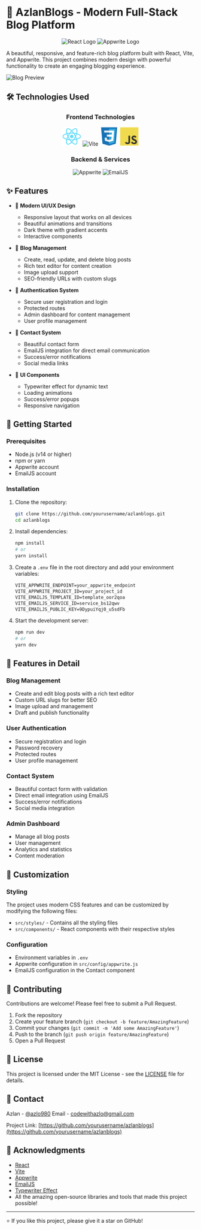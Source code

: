 # 🚀 AzlanBlogs - Modern Full-Stack Blog Platform

<div align="center">
  <img src="https://upload.wikimedia.org/wikipedia/commons/thumb/a/a7/React-icon.svg/1200px-React-icon.svg.png" alt="React Logo" width="100" height="100"/>
  <img src="https://appwrite.io/images-ee/press/logo-press-kit.svg" alt="Appwrite Logo" width="200" height="100"/>
</div>

A beautiful, responsive, and feature-rich blog platform built with React, Vite, and Appwrite. This project combines modern design with powerful functionality to create an engaging blogging experience.

![Blog Preview](https://cdn-icons-png.flaticon.com/512/1968/1968641.png)

## 🛠️ Technologies Used

<div align="center">
  <h3>Frontend Technologies</h3>
  <img src="https://raw.githubusercontent.com/devicons/devicon/master/icons/react/react-original.svg" alt="React" width="50" height="50"/>
  <img src="https://vitejs.dev/logo.svg" alt="Vite" width="50" height="50"/>
  <img src="https://raw.githubusercontent.com/devicons/devicon/master/icons/css3/css3-original.svg" alt="CSS3" width="50" height="50"/>
  <img src="https://raw.githubusercontent.com/devicons/devicon/master/icons/javascript/javascript-original.svg" alt="JavaScript" width="50" height="50"/>
  
  <h3>Backend & Services</h3>
  <img src="https://appwrite.io/images-ee/press/logo-press-kit.svg" alt="Appwrite" width="100" height="50"/>
  <img src="https://www.emailjs.com/assets/img/logo.svg" alt="EmailJS" width="100" height="50"/>
</div>

## ✨ Features

- 🌟 **Modern UI/UX Design**
  - Responsive layout that works on all devices
  - Beautiful animations and transitions
  - Dark theme with gradient accents
  - Interactive components

- 📝 **Blog Management**
  - Create, read, update, and delete blog posts
  - Rich text editor for content creation
  - Image upload support
  - SEO-friendly URLs with custom slugs

- 🔐 **Authentication System**
  - Secure user registration and login
  - Protected routes
  - Admin dashboard for content management
  - User profile management

- 📧 **Contact System**
  - Beautiful contact form
  - EmailJS integration for direct email communication
  - Success/error notifications
  - Social media links

- 🎨 **UI Components**
  - Typewriter effect for dynamic text
  - Loading animations
  - Success/error popups
  - Responsive navigation

## 🚀 Getting Started

### Prerequisites

- Node.js (v14 or higher)
- npm or yarn
- Appwrite account
- EmailJS account

### Installation

1. Clone the repository:
   ```bash
   git clone https://github.com/yourusername/azlanblogs.git
   cd azlanblogs
   ```

2. Install dependencies:
   ```bash
   npm install
   # or
   yarn install
   ```

3. Create a `.env` file in the root directory and add your environment variables:
   ```env
   VITE_APPWRITE_ENDPOINT=your_appwrite_endpoint
   VITE_APPWRITE_PROJECT_ID=your_project_id
   VITE_EMAILJS_TEMPLATE_ID=template_oor2qoa
   VITE_EMAILJS_SERVICE_ID=service_bs12qwv
   VITE_EMAILJS_PUBLIC_KEY=9DypuiYqj0_u5sdFb
   ```

4. Start the development server:
   ```bash
   npm run dev
   # or
   yarn dev
   ```

## 📱 Features in Detail

### Blog Management
- Create and edit blog posts with a rich text editor
- Custom URL slugs for better SEO
- Image upload and management
- Draft and publish functionality

### User Authentication
- Secure registration and login
- Password recovery
- Protected routes
- User profile management

### Contact System
- Beautiful contact form with validation
- Direct email integration using EmailJS
- Success/error notifications
- Social media integration

### Admin Dashboard
- Manage all blog posts
- User management
- Analytics and statistics
- Content moderation

## 🎨 Customization

### Styling
The project uses modern CSS features and can be customized by modifying the following files:
- `src/styles/` - Contains all the styling files
- `src/components/` - React components with their respective styles

### Configuration
- Environment variables in `.env`
- Appwrite configuration in `src/config/appwrite.js`
- EmailJS configuration in the Contact component

## 🤝 Contributing

Contributions are welcome! Please feel free to submit a Pull Request.

1. Fork the repository
2. Create your feature branch (`git checkout -b feature/AmazingFeature`)
3. Commit your changes (`git commit -m 'Add some AmazingFeature'`)
4. Push to the branch (`git push origin feature/AmazingFeature`)
5. Open a Pull Request

## 📝 License

This project is licensed under the MIT License - see the [LICENSE](LICENSE) file for details.

## 👥 Contact

Azlan - [@azlo980](https://twitter.com/azlo980)
Email - codewithazlo@gmail.com

Project Link: [https://github.com/yourusername/azlanblogs](https://github.com/yourusername/azlanblogs)

## 🙏 Acknowledgments

- [React](https://reactjs.org/)
- [Vite](https://vitejs.dev/)
- [Appwrite](https://appwrite.io/)
- [EmailJS](https://www.emailjs.com/)
- [Typewriter Effect](https://github.com/tameemsafi/typewriterjs)
- All the amazing open-source libraries and tools that made this project possible!

---

⭐️ If you like this project, please give it a star on GitHub!
